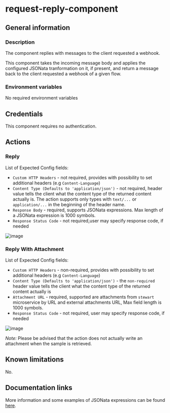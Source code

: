 # request-reply-component

## General information

### Description

The component replies with messages to the client requested a webhook.

This component takes the incoming message body and applies the configured JSONata tranformation on it, if present, and return a message back to the client requested a webhook of a given flow.

### Environment variables

No required environment variables

## Credentials

This component requires no authentication.

## Actions

### Reply

List of Expected Config fields:

- `Custom HTTP Headers` - not required, provides with possibility to set additional headers (e.g `Content-Language`)
- `Content Type (Defaults to 'application/json')` - not required, header value tells the client what the content type of the returned content actually is. The action supports only types with `text/...` or `application/...` in the beginning of the header name.
- `Response Body` -  required, supports JSONata expressions. Max length of a JSONata expression is 1000 symbols.
- `Response Status Code` - not required,user may specify response code, if needed

![image](https://user-images.githubusercontent.com/36419533/115863191-cb8e6800-a43d-11eb-83f2-c859b854db44.png)

### Reply With Attachment

List of Expected Config fields:

- `Custom HTTP Headers` - non-required, provides with possibility to set additional headers (e.g `Content-Language`)
- `Content Type (Defaults to 'application/json')` - the `non-required` header value tells the client what the content type of the returned content actually is
- `Attachment URL` - required, supported are attachments from `stewart` microservice by URL and external attachments URL, Max field length is 1000 symbols.
- `Response Status Code` - not required, user may specify response code, if needed

![image](https://user-images.githubusercontent.com/36419533/115863277-e8c33680-a43d-11eb-9819-667c369b141c.png)

*Note:* Please be advised that the action does not actually write an attachment when the sample is retrieved. 

## Known limitations
No.

## Documentation links
More information and some examples of JSONata expressions can be found [here](http://docs.jsonata.org/).
